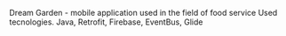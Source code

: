 Dream Garden - mobile application used in the field of food service
Used tecnologies.
  Java, Retrofit, Firebase, EventBus, Glide
  
